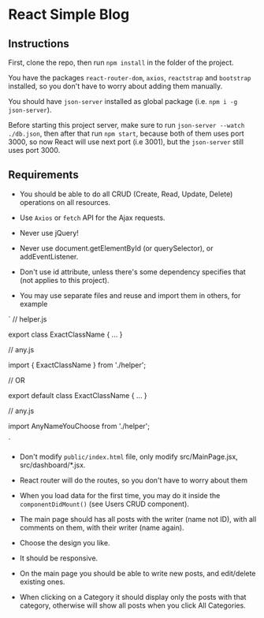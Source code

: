 # React Simple Blog

## Instructions

First, clone the repo, then run `npm install` in the folder of the project.

You have the packages `react-router-dom`, `axios`, `reactstrap` and `bootstrap` installed, so you don't have to worry about adding them manually.

You should have `json-server` installed as global package (i.e. `npm i -g json-server`).

Before starting this project server, make sure to run `json-server --watch ./db.json`, then after that run `npm start`, because both of them uses port 3000, so now React will use next port (i.e 3001), but the `json-server` still uses port 3000.

## Requirements

- You should be able to do all CRUD (Create, Read, Update, Delete) operations on all resources.

- Use `Axios` or `fetch` API for the Ajax requests.

- Never use jQuery!

- Never use document.getElementById (or querySelector), or addEventListener.

- Don't use id attribute, unless there's some dependency specifies that (not applies to this project).

- You may use separate files and reuse and import them in others, for example

`
// helper.js

export class ExactClassName { ... }

// any.js

import { ExactClassName } from './helper';

// OR

export default class ExactClassName { ... }

// any.js

import AnyNameYouChoose from './helper';

`

- Don't modify `public/index.html` file, only modify src/MainPage.jsx, src/dashboard/*.jsx.

- React router will do the routes, so you don't have to worry about them

- When you load data for the first time, you may do it inside the `componentDidMount()` (see Users CRUD component).

- The main page should has all posts with the writer (name not ID), with all comments on them, with their writer (name again).

- Choose the design you like.

- It should be responsive.

- On the main page you should be able to write new posts, and edit/delete existing ones.

- When clicking on a Category it should display only the posts with that category, otherwise will show all posts when you click All Categories.